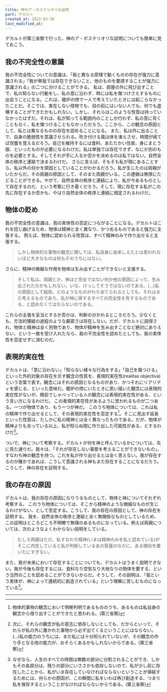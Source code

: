 ```yaml
---
title: 神のア・ポステリオリな証明
part: デカルト
created_at: 2022-03-30
last_modified_at: 
---
```

デカルトが第三省察で行った、神のア・ポステリオリな証明についても簡単に見ておこう。

## 我の不完全性の意識

我の不完全性についての意識は、「我と異なる原理で動くものの存在が強力に意識される」「我が単独では存在できないこと、他のものを要請することが強力に意識される」の二つに分けることができる。
私は、部屋の外に飛び出すことで、私の知らない行動をし、私の意に沿わず、時には私を傷つけさえするものに出会うことになる。これは、暖炉の傍で一人で考えていたときには起こらなかったことだ。そこでは、実在しない怪物でも、目の前にはいない人でも、何でも虚構することができたかもしれない。しかし、それらはこのような性質は持っていなかったはずだ。それは、私が知ってる範囲内のことしか行わず、私の意に背くこともなく、私を傷つけることもなかっただろう。ここから、この観念の原因として、私とは異なるものの存在を認めることになる。
また、私は外に出ることで、自身の脆弱性を意識させられる。吹き付ける風は体を凍えさせ、時間が経てば空腹を覚えるだろう。自己を維持するには食料、あたたかい住居、身にまとう服、といったものが必要になるわけだ。私は単独では存在できず、なにか別のものを必要とする。そしてそれが手に入るか否かを決めるのは私ではない。自然全体の秩序と連結で決まるわけだ。
さらに言えば、そもそも私が現にあることすら、私以外の何かを原因としていることがわかるだろう。私が生じたのは両親がいたからだ。その両親の原因として、そのまた両親がいる。この連鎖は無限にたどることができる。やがて、自然全体の秩序と連結により、私が今あるものとして存在するのだ、という考察に行き着くだろう。そして、現に存在する私がこの先に存在するか否かも、やはり自然全体の秩序と連結に規定されるわけだ。

## 物体の貶め

我の不完全性の意識は、我の実体性の否定につながることになる。デカルトはこれを捻じ曲げるため、物体は精神と全く異なり、かつ劣るものであると強力に主張する。
例えば、物体に認められる性質は、すべて精神のみで作り出せると主張する。

>しかし物体的な事物の観念に関しては、私自身に由来しえたとは思われないほど大きなものは何もそのうちにはない。

さらに、精神の微細な作用を物体は生み出すことができないと主張する。

>そして私は、両親とか、神ほど完全ではない何か他の原因によって、生み出されたのかもしれない。いな、けっしてそうではないのである。(...)私の原因として結局、どのようなものがわりあてられるとしても、それはまた考えるものであり、私が神に帰するすべての完全性を有するものである、と認めなくてはならないのである。

これらの主張を妥当とするか否かは、判断の分かれるところだろう。少なくとも、方法的懐疑の過程のような厳密さは存在しない。だが、デカルトに説得され、物体と精神は全く別物であり、物体が精神を生み出すことなど絶対にありえない、という一致を受け入れたなら、我の不完全性を認めたとしても、我の実体性を否定せずに済むのだ。

## 表現的実在性

デカルトは、「意に沿わない」「知らない様々な行為をする」「自己を傷つける」といった外的対象の存在を示す観念の性質を、表現的実在性(realitas objectiva)という言葉で表す。観念にはそれの原因となるものがあり、かつそれにリアリティを感じる、といった意味だ。暖炉の傍にいたときに思い描いた観念には表現的実在性がないが、眼前でしゃべっている人の観念には表現的実在性がある、という言い方になるわけだ。
この表現的実在性があるように思われるものが二つある。一つが物体であり、もう一つが神だ。
このうち物体については、これは私の精神で作り出せるとして、その表現的実在性を否定する[^ref1]。そこに見出す延長といった性質は、たしかに私の精神とは全く異なったものである。だが、物体が精神よりも劣っている以上、私が知らぬ間に作り出した可能性がある、とするわけだ[^ref2]。

[^ref1]:物体的事物の観念において明晰判明であるもののうち、あるものは私自身の観念から借り出すことができたと思われる。(第三省察)

[^ref2]:次に、それらの観念が私の意志に依存しないとしても、だからといって、それらが私の外に置かれた事物から必ず出てくるということにはならない。(...)私の能力のうちには、まだ私には十分知られていないが、その観念の作り手となる他の能力が、おそらくあるかもしれないからである。(第三省察)

ついで、神について考察する。デカルトが何を神と呼んでいるかについては、先に見た通りだ。我々は、「それが存在しない事態を考えることができないもの」、すなわち神の観念を持つ。これを私が作り出せるとは全く思えない。我が存在するのが確かであれば、こうして意識される神もまた存在することになるだろう。こうして、神の存在を証明する。

## 我の存在の原因

デカルトは、我の存在の原因になりうるものとして、物体と神についてそれぞれ考察する。
このうち物体については、そこから精神のような微細なものが生じるわけがない、として否定する。こうして、我の存在の原因として、神の存在を証明する。
我を、自然全体の秩序と連結と全く無関係なものとしているため、この証明はところどころ不明瞭で無理のあるものになっている。例えば両親については、次のようなよくわからない説明をしている。

>むしろ両親はただ、私すなわち精神(いまは精神のみを私と認めている)がそこに内在していると私が判断しているあの質量のなかに、ある傾向を置いたにすぎない。

また、我が未来において存在することについても、デカルトはうまく説明できない。我が今後も存在するには、食料なり空気なり大地なりの物体を要する、という当然のことを認めることができないからだ。そうして、その説明は、「我という実体が、神によって連続的に創造されている」という理解に苦しむものになっている[^ref3]。

[^ref3]:なぜなら、人生のすべての時間は無数の部分に分割されることができ、しかもその各部分は、残りの部分にいささかも依存しないので、私が少し前に存在したことから、私がいま存在していなければならないということが帰結するためには、何らかの原因が、この瞬間に私をいわば再び創造する、つまり私を保存するということがなければならないからである。(第三省察)

---
